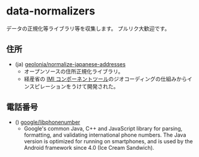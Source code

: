 # data-normalizers

データの正規化等ライブラリ等を収集します。
プルリク大歓迎です。

## 住所

- (ja) [geolonia/normalize-japanese-addresses](https://github.com/geolonia/normalize-japanese-addresses)
  - オープンソースの住所正規化ライブラリ。
  - 経産省の [IMI コンポーネントツール](https://info.gbiz.go.jp/tools/imi_tools/)のジオコーディングの仕組みからインスピレーションをうけて開発された。

## 電話番号

- () [google/libphonenumber](https://github.com/google/libphonenumber)
  - Google's common Java, C++ and JavaScript library for parsing, formatting, and validating international phone numbers. The Java version is optimized for running on smartphones, and is used by the Android framework since 4.0 (Ice Cream Sandwich).
